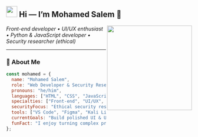 <h2>
  <img src="https://emojis.slackmojis.com/emojis/images/1531849430/4246/blob-sunglasses.gif?1531849430" width="30"/> 
  Hi — I’m Mohamed Salem 👋
</h2>

<img align="right" src="https://media.giphy.com/media/M9gbBd9nbDrOTu1Mqx/giphy.gif" width="230">

<p><em>Front-end developer • UI/UX enthusiast • Python & JavaScript developer • Security researcher (ethical)</em></p>

---

### 🔭 About Me

```javascript
const mohamed = {
  name: "Mohamed Salem",
  role: "Web Developer & Security Researcher",
  pronouns: "he/him",
  languages: ["HTML", "CSS", "JavaScript", "Python"],
  specialties: ["Front-end", "UI/UX", "Responsive Design", "Automation"],
  securityFocus: "Ethical security research and responsible disclosure",
  tools: ["VS Code", "Figma", "Kali Linux", "Burp Suite", "Wireshark", "Git"],
  currentGoals: "Build polished UI & UX for web apps and contribute to open-source security tools",
  funFact: "I enjoy turning complex problems into simple interfaces."
};
